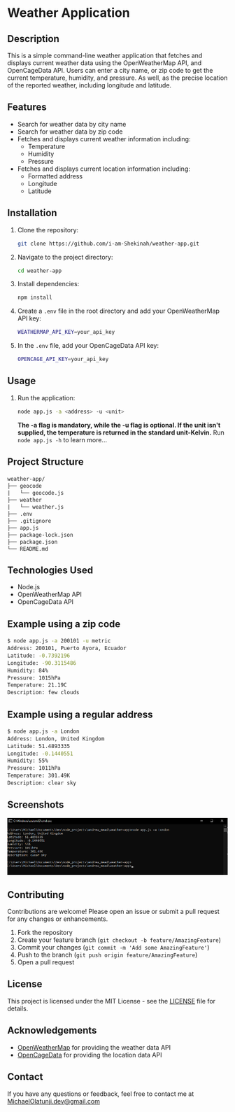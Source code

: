# Weather Application

## Description
This is a simple command-line weather application that fetches and displays current weather data using the OpenWeatherMap API, and OpenCageData API. Users can enter a city name, or zip code to get the current temperature, humidity, and pressure. As well, as the precise location of the reported weather, including longitude and latitude.

## Features
- Search for weather data by city name
- Search for weather data by zip code
- Fetches and displays current weather information including:
  - Temperature
  - Humidity
  - Pressure
- Fetches and displays current location information including:
  - Formatted address
  - Longitude
  - Latitude

## Installation
1. Clone the repository:
   ```sh
   git clone https://github.com/i-am-Shekinah/weather-app.git
   ```
2. Navigate to the project directory:
   ```sh
   cd weather-app
   ```
3. Install dependencies:
   ```sh
   npm install
   ```
4. Create a `.env` file in the root directory and add your OpenWeatherMap API key:
   ```sh
   WEATHERMAP_API_KEY=your_api_key
   ```
5. In the `.env` file, add your OpenCageData API key:
    ```sh
    OPENCAGE_API_KEY=your_api_key
    ```

## Usage
1. Run the application:
   ```sh
   node app.js -a <address> -u <unit>
   ```
   **The -a flag is mandatory, while the -u flag is optional. If the unit isn't supplied, the temperature is returned in the standard unit-Kelvin.**
   Run ```node app.js -h``` to learn more...


## Project Structure
```
weather-app/
├── geocode
|   └── geocode.js
├── weather
|   └── weather.js
├── .env
├── .gitignore
├── app.js
├── package-lock.json
├── package.json
└── README.md
```

## Technologies Used
- Node.js
- OpenWeatherMap API
- OpenCageData API

## Example using a zip code
```sh
$ node app.js -a 200101 -u metric
Address: 200101, Puerto Ayora, Ecuador
Latitude: -0.7392196
Longitude: -90.3115486
Humidity: 84%
Pressure: 1015hPa
Temperature: 21.19C
Description: few clouds
```

## Example using a regular address
```sh
$ node app.js -a London
Address: London, United Kingdom
Latitude: 51.4893335
Longitude: -0.1440551
Humidity: 55%
Pressure: 1011hPa
Temperature: 301.49K
Description: clear sky
```

## Screenshots
![Screenshot 1](screenshots/london-weather-data.png)


## Contributing
Contributions are welcome! Please open an issue or submit a pull request for any changes or enhancements.

1. Fork the repository
2. Create your feature branch (`git checkout -b feature/AmazingFeature`)
3. Commit your changes (`git commit -m 'Add some AmazingFeature'`)
4. Push to the branch (`git push origin feature/AmazingFeature`)
5. Open a pull request

## License
This project is licensed under the MIT License - see the [LICENSE](LICENSE) file for details.

## Acknowledgements
- [OpenWeatherMap](https://openweathermap.org/) for providing the weather data API
- [OpenCageData](https://opencagedata.com/) for providing the location data API

## Contact
If you have any questions or feedback, feel free to contact me at [MichaelOlatunji.dev@gmail.com](mailto:MichaelOlatunji.dev@gmail.com)
